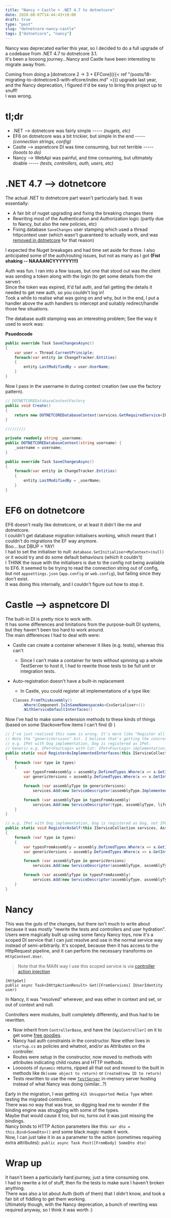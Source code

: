```yaml
---
title: "Nancy + Castle + .NET 4.7 to dotnetcore"
date: 2020-08-07T14:44:43+10:00
draft: true
type: "post"
slug: "dotnetcore-nancy-castle"
tags: ["dotnetcore", "nancy"]
---
```


Nancy was deprecated earlier this year, so I decided to do a full upgrade of a codebase from .NET 4.7 to dotnetcore 3.1.  
It's been a loooong journey...Nancy and Castle have been interesting to migrate away from.  

<!--more-->  

Coming from doing a [dotnetcore 2 -> 3 + EFCore]({{< ref "/posts/18-migrating-to-dotnetcore3-with-efcore/index.md" >}}) upgrade last year, and the Nancy deprecation, I figured it'd be easy to bring this project up to snuff!  
I was wrong.  

# tl;dr  
- .NET --> dotnetcore was fairly simple ----- *(nugets, etc)*  
- EF6 on dotnetcore was a bit trickier, but simple in the end ----- *(connection strings, config)*  
- Castle --> aspnetcore DI was time consuming, but not terrible  ----- *(looots to do)* 
- Nancy --> WebApi was painful, and time consuming, but ultimately doable ----- *(tests, controllers, auth, users, etc)*   

# .NET 4.7 --> dotnetcore  
The actual .NET to dotnetcore part wasn't particularly bad. It was essentially:  

- A fair bit of nuget upgrading and fixing the breaking changes there  
- Rewriting most of the Authentication and Authorization logic (partly due to Nancy, but also the new policies, etc)  
- Fixing database `SaveChanges` user stamping which used a thread httpcontext user (which wasn't guaranteed to actually work, and was [removed in dotnetcore](https://docs.microsoft.com/en-us/aspnet/core/migration/claimsprincipal-current?view=aspnetcore-3.1) for that reason)  

I expected the Nuget breakages and had time set aside for those. I also anticipated some of the auth/routing issues, but not as many as I got **(Fist shaking -- NAAAANCYYYYYY!!!)**  

Auth was fun. I ran into a few issues, but one that stood out was the client was sending a token along with the login (to get some details from the server).  
Since the token was expired, it'd fail auth, and fail getting the details it needed to get new auth, so you couldn't log in!  
Took a while to realise what was going on and why, but in the end, I put a handler above the auth handlers to intercept and suitably redirect/handle those few situations.  

The database audit stamping was an interesting problem; See the way it used to work was:  

**Psuedocode**

``` csharp
public override Task SaveChangesAsync() 
{
    var user = Thread.CurrentPrinciple;
    foreach(var entity in ChangeTracker.Entities) 
    {
        entity.LastModifiedBy = user.UserName;
    }
}
```  

Now I pass in the username in during context creation (we use the factory pattern).

``` csharp
// DOTNETCOREDatabaseContextFactory
public void Create() 
{
    return new DOTNETCOREDatabaseContext(services.GetRequiredService<IUserIdentity>().Name);
}

/////////

private readonly string _username;
public DOTNETCOREDatabaseContext(string username) {
    _username = username;
}

public override Task SaveChangesAsync() 
{
    foreach(var entity in ChangeTracker.Entities) 
    {
        entity.LastModifiedBy = _userName;
    }
}
```  

# EF6 on dotnetcore  
EF6 doesn't really like dotnetcore, or at least it didn't like me and dotnetcore.  
I couldn't get database migration initialisers working, which meant that I couldn't do migrations the EF way anymore.  
Boo... but DBUP = YAY!  
I had to set the initialiser to null: `database.SetInitialiser<MyContext>(null)` or it would try and do some default behaviours (which it couldn't)  
I THINK the issue with the initialisers is due to the config not being available to EF6. It seemed to be trying to read the connection string out of config, but not `appsettings.json` (`app.config` or `web.config`), but failing since they don't exist.  
It was doing this internally, and I couldn't figure out how to stop it.  

# Castle --> aspnetcore DI  
The built-in DI is pretty nice to work with.  
It has some differences and limitations from the purpose-built DI systems, but they haven't been too hard to work around.  
The main differences I had to deal with were:  

- Castle can create a container whenever it likes (e.g. tests), whereas this can't   
    - Since I can't make a container for tests without spinning up a whole TestServer to host it, I had to rewrite those tests to be full unit or integration tests.  

- Auto-registration doesn't have a built-in replacement  
    - In Castle, you could register all implementations of a type like:  
    ``` csharp
    Classes.FromThisAssembly()
        .Where(Component.IsInSameNamespaceAs<CsvSerialiser>())
        .WithServiceDefaultInterfaces()
    ```

Now I've had to make some extension methods to these kinds of things (based on some Stackoverflow items I can't find 😢 )  

``` csharp
// I've just realised this name is wrong. It's more like "Register all implementations of interfaces"
// Note the "genericVersions" bit. I believe that's getting the concrete type of a generic and registering that, but this is all new to me.
// e.g. IPet with Dog implementation, Dog is registered as IPet.
// Generic e.g. IPet<FourLegs> with Cat: IPet<FourLegs> implementation, Cat is registered as IPet<FourLegs>
public static void RegisterAsImplementedInterfaces(this IServiceCollection services, Assembly assembly, ServiceLifetime lifetime, params Type[] types)
{
    foreach (var type in types)
    {
        var typesFromAssembly = assembly.DefinedTypes.Where(x => x.GetInterfaces().Any(t => t.IsAssignableFrom(type)));
        var genericVersions = assembly.DefinedTypes.Where(x => x.GetInterfaces().Where(i => i.IsGenericType).Select(i => i.GetGenericTypeDefinition()).Any(t => t.IsAssignableFrom(type)));

        foreach (var assemblyType in genericVersions)
            services.Add(new ServiceDescriptor(assemblyType.ImplementedInterfaces.FirstOrDefault() ?? type, assemblyType, lifetime));

        foreach (var assemblyType in typesFromAssembly)
            services.Add(new ServiceDescriptor(type, assemblyType, lifetime));
    }
}

// e.g. IPet with Dog implementation, Dog is registered as Dog, not IPet.
public static void RegisterAsSelf(this IServiceCollection services, Assembly assembly, ServiceLifetime lifetime, params Type[] types)
{
    foreach (var type in types)
    {
        var typesFromAssembly = assembly.DefinedTypes.Where(x => x.GetInterfaces().Any(t => t.IsAssignableFrom(type)));
        var genericVersions = assembly.DefinedTypes.Where(x => x.GetInterfaces().Where(i => i.IsGenericType).Select(i => i.GetGenericTypeDefinition()).Any(t => t.IsAssignableFrom(type)));

        foreach (var assemblyType in genericVersions)
            services.Add(new ServiceDescriptor(assemblyType, assemblyType, lifetime));

        foreach (var assemblyType in typesFromAssembly)
            services.Add(new ServiceDescriptor(assemblyType, assemblyType, lifetime));
    }
}
```

# Nancy  
This was the guts of the changes, but there isn't much to write about because it was mostly "rewrite the tests and controllers and user hydration".  
Users were magically built up using some fancy Nancy toys, now it's a scoped DI service that I can just resolve and use in the normal service way instead of semi-arbitrarily. It's scoped, because then it has access to the HttpRequest pipeline, and it can perform the necessary transforms on `HttpContext.User`. 

> Note that the MAIN way I use this scoped service is via [controller action injection](https://docs.microsoft.com/en-us/aspnet/core/mvc/controllers/dependency-injection?view=aspnetcore-3.1#action-injection-with-fromservices)  
```
[HttpGet]
public async Task<IHttpActionResult> Get([FromServices] IUserIdentity user)
```  
In Nancy, it was "resolved" wherever, and was either in context and set, or out of context and null.  

Controllers were modules, built completely differently, and thus had to be rewritten.  

- Now inherit from `ControllerBase`, and have the `[ApiController]` on it to get some [free goodies](https://docs.microsoft.com/en-us/aspnet/core/web-api/?view=aspnetcore-3.1#apicontroller-attribute).  
- Nancy had auth constraints in the constructor. Now either lives in `startup.cs` as policies and whatnot, and/or as Attributes on the controller.  
- Routes were setup in the constructor, now moved to methods with attributes indicating child routes and HTTP methods.  
- Looooots of `dynamic` returns, ripped all that out and moved to the built in methods like `Ok(some object to return)` or `Created(new ID to return)`  
- Tests rewritten to use the new [`TestServer`](https://docs.microsoft.com/en-us/aspnet/core/test/integration-tests?view=aspnetcore-3.1) in-memory server hosting instead of what Nancy was doing (similar...?)

Early in the migration, I was getting `415 Unsupported Media Type` when testing the migrated controllers.  
There was no way that was true, so digging lead me to wonder if the binding engine was struggling with some of the types.  
Maybe that would cause it too, but no, turns out it was just missing the bindings.  
Nancy binds to HTTP Action parameters like this: `var dto = this.Bind<SomeDto>()` and some black magic made it work.  
Now, I can just take it in as a parameter to the action (sometimes requiring extra attributes): `public async Task Post([FromBody] SomeDto dto)`  

# Wrap up  
It hasn't been a particularly hard journey, just a time consuming one.  
I had to rewrite a lot of stuff, then fix the tests to make sure I haven't broken anything.  
There was also a lot about Auth (both of them) that I didn't know, and took a fair bit of fiddling to get them working.  
Ultimately though, with the Nancy deprecation, a bunch of rewriting was required anyway, so I think it was worth :)  